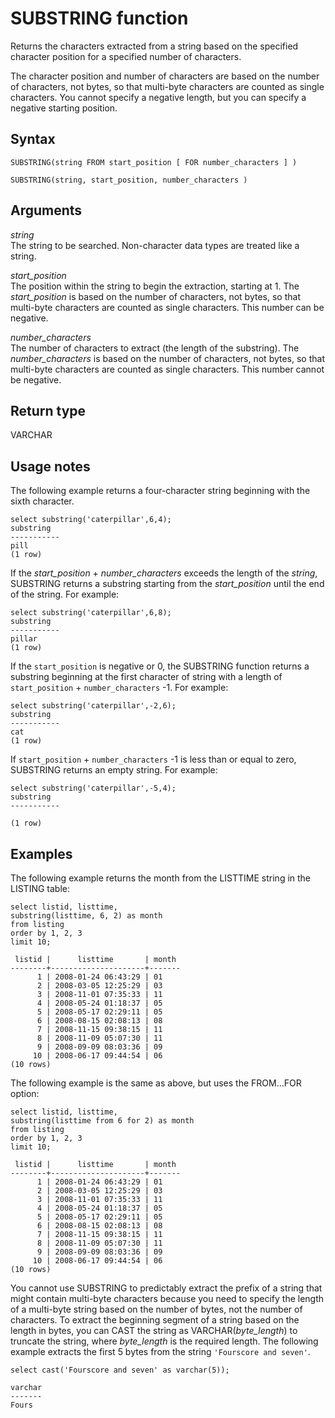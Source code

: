 # SUBSTRING function<a name="r_SUBSTRING"></a>

Returns the characters extracted from a string based on the specified character position for a specified number of characters\. 

The character position and number of characters are based on the number of characters, not bytes, so that multi\-byte characters are counted as single characters\. You cannot specify a negative length, but you can specify a negative starting position\.

## Syntax<a name="r_SUBSTRING-synopsis"></a>

```
SUBSTRING(string FROM start_position [ FOR number_characters ] )
```

```
SUBSTRING(string, start_position, number_characters )
```

## Arguments<a name="r_SUBSTRING-arguments"></a>

 *string*   
The string to be searched\. Non\-character data types are treated like a string\. 

 *start\_position*   
The position within the string to begin the extraction, starting at 1\. The *start\_position* is based on the number of characters, not bytes, so that multi\-byte characters are counted as single characters\. This number can be negative\.

 *number\_characters*   
The number of characters to extract \(the length of the substring\)\. The *number\_characters* is based on the number of characters, not bytes, so that multi\-byte characters are counted as single characters\. This number cannot be negative\.

## Return type<a name="r_SUBSTRING-return-type"></a>

VARCHAR

## Usage notes<a name="r_SUBSTRING_usage_notes"></a>

The following example returns a four\-character string beginning with the sixth character\. 

```
select substring('caterpillar',6,4);
substring
-----------
pill
(1 row)
```

If the *start\_position* \+ *number\_characters* exceeds the length of the *string*, SUBSTRING returns a substring starting from the *start\_position* until the end of the string\. For example: 

```
select substring('caterpillar',6,8);
substring
-----------
pillar
(1 row)
```

If the `start_position` is negative or 0, the SUBSTRING function returns a substring beginning at the first character of string with a length of `start_position` \+ `number_characters` \-1\. For example:

```
select substring('caterpillar',-2,6);
substring
-----------
cat
(1 row)
```

If `start_position` \+ `number_characters` \-1 is less than or equal to zero, SUBSTRING returns an empty string\. For example:

```
select substring('caterpillar',-5,4);
substring
-----------

(1 row)
```

## Examples<a name="r_SUBSTRING-examples"></a>

The following example returns the month from the LISTTIME string in the LISTING table: 

```
select listid, listtime,
substring(listtime, 6, 2) as month
from listing
order by 1, 2, 3
limit 10;

 listid |      listtime       | month
--------+---------------------+-------
      1 | 2008-01-24 06:43:29 | 01
      2 | 2008-03-05 12:25:29 | 03
      3 | 2008-11-01 07:35:33 | 11
      4 | 2008-05-24 01:18:37 | 05
      5 | 2008-05-17 02:29:11 | 05
      6 | 2008-08-15 02:08:13 | 08
      7 | 2008-11-15 09:38:15 | 11
      8 | 2008-11-09 05:07:30 | 11
      9 | 2008-09-09 08:03:36 | 09
     10 | 2008-06-17 09:44:54 | 06
(10 rows)
```

The following example is the same as above, but uses the FROM\.\.\.FOR option: 

```
select listid, listtime,
substring(listtime from 6 for 2) as month
from listing
order by 1, 2, 3
limit 10;

 listid |      listtime       | month
--------+---------------------+-------
      1 | 2008-01-24 06:43:29 | 01
      2 | 2008-03-05 12:25:29 | 03
      3 | 2008-11-01 07:35:33 | 11
      4 | 2008-05-24 01:18:37 | 05
      5 | 2008-05-17 02:29:11 | 05
      6 | 2008-08-15 02:08:13 | 08
      7 | 2008-11-15 09:38:15 | 11
      8 | 2008-11-09 05:07:30 | 11
      9 | 2008-09-09 08:03:36 | 09
     10 | 2008-06-17 09:44:54 | 06
(10 rows)
```

You cannot use SUBSTRING to predictably extract the prefix of a string that might contain multi\-byte characters because you need to specify the length of a multi\-byte string based on the number of bytes, not the number of characters\. To extract the beginning segment of a string based on the length in bytes, you can CAST the string as VARCHAR\(*byte\_length*\) to truncate the string, where *byte\_length* is the required length\. The following example extracts the first 5 bytes from the string `'Fourscore and seven'`\.

```
select cast('Fourscore and seven' as varchar(5));

varchar
-------
Fours
```